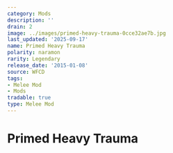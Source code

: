 ```yaml
---
category: Mods
description: ''
drain: 2
image: ../images/primed-heavy-trauma-0cce32ae7b.jpg
last_updated: '2025-09-17'
name: Primed Heavy Trauma
polarity: naramon
rarity: Legendary
release_date: '2015-01-08'
source: WFCD
tags:
- Melee Mod
- Mods
tradable: true
type: Melee Mod
---
```


# Primed Heavy Trauma

